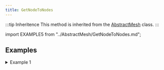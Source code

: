 ```yaml
---
title: GetNodeToNodes
---
```


:::tip Inheritence
This method is inherited from the [AbstractMesh](../AbstractMesh/AbstractMesh_.md) class.
:::

import EXAMPLE5 from "../AbstractMesh/GetNodeToNodes.md";

<EXAMPLE5 />

## Examples

<details>
<summary>Example 1</summary>
<div>

import EXAMPLE11 from "./examples/_GetNodeToNodes_test_1.md";

<EXAMPLE11 />

</div>
</details>
